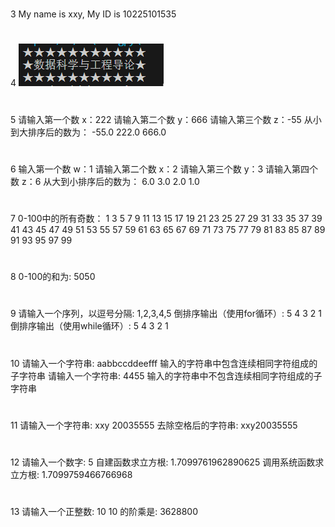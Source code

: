 #
3
My name is xxy, My ID is 10225101535
#
4
<img src="result4.png">
#
5
请输入第一个数 x：222
请输入第二个数 y：666
请输入第三个数 z：-55
从小到大排序后的数为：
-55.0
222.0
666.0
#
6
输入第一个数 w：1
请输入第二个数 x：2
请输入第三个数 y：3
请输入第四个数 z：6
从大到小排序后的数为：
6.0
3.0
2.0
1.0
#
7
0-100中的所有奇数：
1 3 5 7 9 11 13 15 17 19 21 23 25 27 29 31 33 35 37 39 41 43 45 47 49 51 53 55 57 59 61 63 65 67 69 71 73 75 77 79 81 83 85 87 89 91 93 95 97 99   
#
8
0-100的和为: 5050
#
9
请输入一个序列，以逗号分隔: 1,2,3,4,5
倒排序输出（使用for循环）: 5 4 3 2 1
倒排序输出（使用while循环）: 5 4 3 2 1
#
10
请输入一个字符串: aabbccddeefff
输入的字符串中包含连续相同字符组成的子字符串
请输入一个字符串: 4455
输入的字符串中不包含连续相同字符组成的子字符串
#
11
请输入一个字符串: xxy 20035555
去除空格后的字符串: xxy20035555
#
12
请输入一个数字: 5
自建函数求立方根: 1.7099761962890625
调用系统函数求立方根: 1.7099759466766968
#
13
请输入一个正整数: 10
10 的阶乘是: 3628800